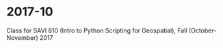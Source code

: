 # 2017-10
Class for SAVI 810 (Intro to Python Scripting for Geospatial), Fall (October-November) 2017 
